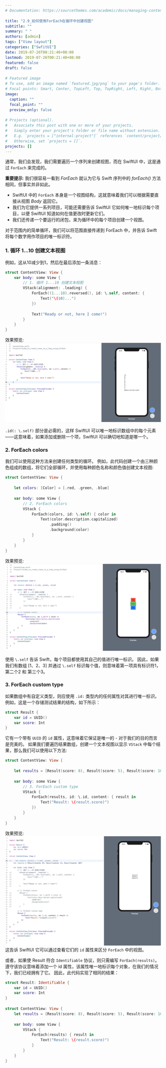 ```yaml
---
# Documentation: https://sourcethemes.com/academic/docs/managing-content/

title: "2.9_如何使用ForEach在循环中创建视图"
subtitle: ""
summary: " "
authors: [admin]
tags: ["View layout"]
categories: ["SwfitUI"]
date: 2019-07-26T00:21:40+08:00
lastmod: 2019-07-26T00:21:40+08:00
featured: false
draft: false

# Featured image
# To use, add an image named `featured.jpg/png` to your page's folder.
# Focal points: Smart, Center, TopLeft, Top, TopRight, Left, Right, BottomLeft, Bottom, BottomRight.
image:
  caption: ""
  focal_point: ""
  preview_only: false

# Projects (optional).
#   Associate this post with one or more of your projects.
#   Simply enter your project's folder or file name without extension.
#   E.g. `projects = ["internal-project"]` references `content/project/deep-learning/index.md`.
#   Otherwise, set `projects = []`.
projects: []
---
```


通常，我们会发现，我们需要遍历一个序列来创建视图，而在 SwiftUI 中，这是通过 `ForEach` 来完成的。

**重要提示**: 
我们很容易一看到 _ForEach_ 就认为它与 Swift 序列中的 _forEach()_ 方法相同，但事实并非如此。

* SwiftUI 中的 `ForEach` 本身是一个视图结构，这就意味着我们可以根据需要直接从视图 _Body_ 返回它。
* 我们为它提供一系列项目，可能还需要告诉 SwiftUI 它如何唯一地标识每个项目，以便 SwiftUI 知道如何在值更改时更新它们。
* 我们还传递一个要运行的闭包，来为循环中的每个项目创建一个视图。

对于范围内的简单循环，我们可以将范围直接传递到 ForEach 中，并告诉 Swift 将每个数字用作项目的唯一标识符。
### 1. 循环 1...10 创建文本视图
 例如，这从10减少到1，然后在最后添加一条消息：
```swift
struct ContentView: View {
    var body: some View {
        // 1. 循环 1...10 创建文本视图
        VStack(alignment: .leading) {
            ForEach((1...10).reversed(), id: \.self, content: {
                Text("\($0)...")
            })
            
            Text("Ready or not, here I come!")
        }
    }
}
```
效果预览:
![2.9_foreach_create_text_views](img/2.9_foreach_create_text_views.png "Create text views using ForEach")

`.id(: \.self)` 部分是必需的，这样 SwiftUI 可以唯一地标识数组中的每个元素——这意味着，如果添加或删除一个项，SwiftUI 可以确切地知道是哪一个。

### 2. ForEach colors
我们可以使用这种方法来创建任何类型的循环。 例如，此代码创建一个由三种颜色组成的数组，将它们全部循环，并使用每种颜色名称和颜色值创建文本视图:

```swift
struct ContentView: View {
    
    let colors: [Color] = [.red, .green, .blue]
    
    var body: some View {
        // 2. ForEach colors
        VStack {
            ForEach(colors, id: \.self) { color in
                Text(color.description.capitalized)
                    .padding()
                    .background(color)
            }
        }
    }
}
```
效果预览:
![2.9_foreach_colors_array](img/2.9_foreach_colors_array.png "foreach colors")

使用 `\.self` 告诉 Swift，每个项目都使用其自己的值进行唯一标识。 因此，如果我们有数组 [1、2、3] 并通过 `\.self` 标识每个值，则意味着第一项具有标识符1，第二个2 和 第三个3。

### 3. ForEach custom type
如果数组中有自定义类型，则应使用  `.id:` 类型内的任何属性对其进行唯一标识。
例如，这是一个存储测试结果的结构，如下所示：
```swift
struct Result {
    var id = UUID()
    var score: Int
}
```
它有一个带有 `UUID` 的 `id` 属性，这意味着它保证是唯一的 - 对于我们的目的而言是完美的。 如果我们要遍历结果数组，创建一个文本视图以显示 `VStack` 中每个结果，那么我们可以使用以下方法:
```swift
struct ContentView: View {

    let results = [Result(score: 8), Result(score: 5), Result(score: 10)]
    
    var body: some View {
        // 3. ForEach custom type
        VStack {
            ForEach(results, id: \.id, content: { result in
                Text("Result: \(result.score)")
            })
        }
    }
}
```
效果预览:
![2.9_foreach_custom_type](img/2.9_foreach_custom_type.png "ForEach custom type")
这告诉 SwiftUI 它可以通过查看它们的 `id` 属性来区分 `ForEach` 中的视图。

或者，如果使 Result 符合 `Identifiable` 协议，则只需编写 `ForEach(results)`。 遵守该协议意味着添加一个 id 属性，该属性唯一地标识每个对象，在我们的情况下，我们已经拥有了它。 因此，此代码实现了相同的结果：
```swift
struct Result: Identifiable {
    var id = UUID()
    var score: Int
}

struct ContentView: View {
    let results = [Result(score: 8), Result(score: 5), Result(score: 10)]

    var body: some View {
        VStack {
            ForEach(results) { result in
                Text("Result: \(result.score)")
            }
        }
    }
}
```
